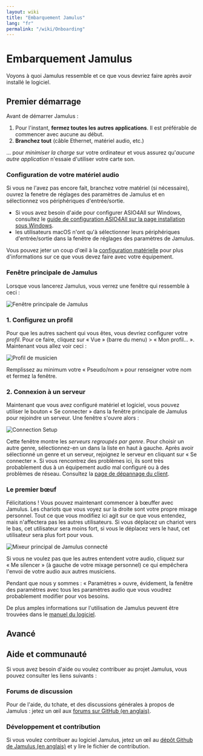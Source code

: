 ```yaml
---
layout: wiki
title: "Embarquement Jamulus"
lang: "fr"
permalink: "/wiki/Onboarding"
---
```


# Embarquement Jamulus

Voyons à quoi Jamulus ressemble et ce que vous devriez faire après avoir installé le logiciel.

## Premier démarrage

Avant de démarrer Jamulus :
1. Pour l'instant, **fermez toutes les autres applications**. Il est préférable de commencer avec aucune au début.
2. **Branchez tout** (câble Ethernet, matériel audio, etc.) 

… pour *minimiser la charge* sur votre ordinateur et vous assurez qu'*aucune autre application* n'essaie d'utiliser votre carte son.

### Configuration de votre matériel audio

Si vous ne l'avez pas encore fait, branchez votre matériel (si nécessaire), ouvrez la fenetre de réglages des paramètres de Jamulus et en sélectionnez vos périphériques d'entrée/sortie.

*   Si vous avez besoin d'aide pour configurer ASIO4All sur Windows, consultez le [guide de configuration ASIO4All sur la page installation sous Windows](Installation-for-Windows#configuration-de-asio4all).
*   les utilisateurs macOS n'ont qu'à sélectionner leurs périphériques d'entrée/sortie dans la fenêtre de réglages des paramètres de Jamulus.

Vous pouvez jeter un coup d'œil à la [configuration matérielle](Hardware-Setup) pour plus d'informations sur ce que vous devez faire avec votre équipement.

### Fenêtre principale de Jamulus

Lorsque vous lancerez Jamulus, vous verrez une fenêtre qui ressemble à ceci :

![Fenêtre principale de Jamulus](https://user-images.githubusercontent.com/9108457/101895743-384c4880-3ba8-11eb-80ef-e8e03a0edf86.png)

### 1. Configurez un profil

Pour que les autres sachent qui vous êtes, vous devriez configurer votre *profil*. Pour ce faire, cliquez sur « Vue » (barre du menu) > « Mon profil… ».  
Maintenant vous allez voir ceci :

![Profil de musicien](https://user-images.githubusercontent.com/9108457/101895791-48fcbe80-3ba8-11eb-913e-d0e4e7d60666.png)

Remplissez au minimum votre « Pseudo/nom » pour renseigner votre nom et fermez la fenêtre. 

### 2. Connexion à un serveur

Maintenant que vous avez configuré matériel et logiciel, vous pouvez utiliser le bouton « Se connecter » dans la fenêtre principale de Jamulus pour rejoindre un serveur. Une fenêtre s'ouvre alors :

![Connection Setup](https://user-images.githubusercontent.com/20726856/102825226-a1b92c00-43de-11eb-9aa9-21d7a8576f5c.png)

Cette fenêtre montre les *serveurs regroupés par genre*. Pour choisir un autre genre, sélectionnez-en un dans la liste en haut à gauche. Après avoir sélectionné un genre et un serveur, rejoignez le serveur en cliquant sur « Se connecter ». Si vous rencontrez des problèmes ici, ils sont très probablement dus à un équipement audio mal configuré ou à des problèmes de réseau. Consultez la [page de dépannage du client](Client-Troubleshooting).

### Le premier bœuf

Félicitations ! Vous pouvez maintenant commencer à bœuffer avec Jamulus. Les chariots que vous voyez sur la droite sont votre propre mixage personnel. Tout ce que vous modifiez ici agit sur ce que vous entendez, mais n'affectera pas les autres utilisateurs. Si vous déplacez un chariot vers le bas, cet utilisateur sera moins fort, si vous le déplacez vers le haut, cet utilisateur sera plus fort pour vous.

![Mixeur principal de Jamulus connecté](https://user-images.githubusercontent.com/9108457/101895820-55811700-3ba8-11eb-9945-7923c8a92c60.png)

Si vous ne voulez pas que les autres entendent votre audio, cliquez sur « Me silencer » (à gauche de votre mixage personnel) ce qui empêchera l'envoi de votre audio aux autres musiciens.

Pendant que nous y sommes : « Paramètres » ouvre, évidement, la fenêtre des paramètres avec tous les paramètres audio que vous voudrez probablement modifier pour vos besoins.

De plus amples informations sur l'utilisation de Jamulus peuvent être trouvées dans le [manuel du logiciel](Software-Manual).

## Avancé

<!-- Bien sûr, vous pouvez faire beaucoup plus avec Jamulus, comme configurer un serveur privé, faire des concerts en ligne, … Jetez un coup d'œil sur ce site ! La communauté publie des guides, trucs et astuces dans la [base de connaissance](/kb/). --> 

## Aide et communauté

Si vous avez besoin d'aide ou voulez contribuer au projet Jamulus, vous pouvez consulter les liens suivants :

### Forums de discussion

Pour de l'aide, du tchate, et des discussions générales à propos de Jamulus : jetez un œil aux [forums sur GitHub (en anglais)](https://github.com/jamulussoftware/jamulus/discussions).

### Développement et contribution

Si vous voulez contribuer au logiciel Jamulus, jetez un œil au [dépôt Github de Jamulus (en anglais)](https://github.com/jamulussoftware/jamulus/) et y lire le fichier de contribution.

<!-- En outre, vous pouvez aussi contribuer à cette documentation : voyez le [dépôt GitHub du site de Jamulus](https://github.com/jamulussoftware/jamuluswebsite) et consultez y le fichier de contribution. -->

